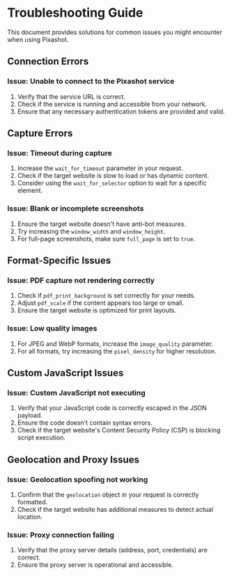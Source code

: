 # Troubleshooting Guide

This document provides solutions for common issues you might encounter when using Pixashot.

## Connection Errors

### Issue: Unable to connect to the Pixashot service

1. Verify that the service URL is correct.
2. Check if the service is running and accessible from your network.
3. Ensure that any necessary authentication tokens are provided and valid.

## Capture Errors

### Issue: Timeout during capture

1. Increase the `wait_for_timeout` parameter in your request.
2. Check if the target website is slow to load or has dynamic content.
3. Consider using the `wait_for_selector` option to wait for a specific element.

### Issue: Blank or incomplete screenshots

1. Ensure the target website doesn't have anti-bot measures.
2. Try increasing the `window_width` and `window_height`.
3. For full-page screenshots, make sure `full_page` is set to `true`.

## Format-Specific Issues

### Issue: PDF capture not rendering correctly

1. Check if `pdf_print_background` is set correctly for your needs.
2. Adjust `pdf_scale` if the content appears too large or small.
3. Ensure the target website is optimized for print layouts.

### Issue: Low quality images

1. For JPEG and WebP formats, increase the `image_quality` parameter.
2. For all formats, try increasing the `pixel_density` for higher resolution.

## Custom JavaScript Issues

### Issue: Custom JavaScript not executing

1. Verify that your JavaScript code is correctly escaped in the JSON payload.
2. Ensure the code doesn't contain syntax errors.
3. Check if the target website's Content Security Policy (CSP) is blocking script execution.

## Geolocation and Proxy Issues

### Issue: Geolocation spoofing not working

1. Confirm that the `geolocation` object in your request is correctly formatted.
2. Check if the target website has additional measures to detect actual location.

### Issue: Proxy connection failing

1. Verify that the proxy server details (address, port, credentials) are correct.
2. Ensure the proxy server is operational and accessible.